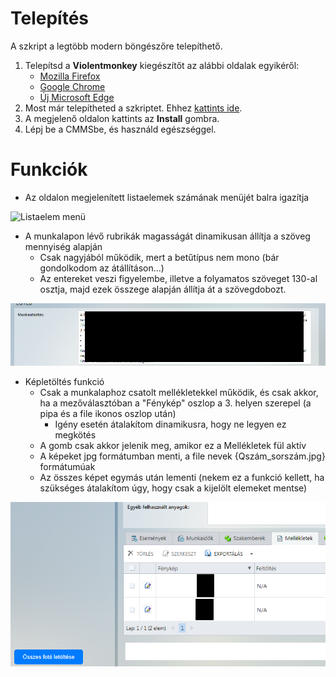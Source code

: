 # Telepítés

A szkript a legtöbb modern böngészőre telepíthető.<br>

1. Telepítsd a **Violentmonkey** kiegészítőt az alábbi oldalak egyikéről:
    * [Mozilla Firefox](https://addons.mozilla.org/en-US/firefox/addon/violentmonkey/)
    * [Google Chrome](https://chromewebstore.google.com/detail/jinjaccalgkegednnccohejagnlnfdag?hl=hu&utm_source=ext_sidebar)
    * [Új Microsoft Edge](https://microsoftedge.microsoft.com/addons/detail/violentmonkey/eeagobfjdenkkddmbclomhiblgggliao)
1. Most már telepítheted a szkriptet. Ehhez [kattints ide](https://github.com/MentalGravis/CMMSLayoutChange/releases/latest/download/CMMSLayoutChange.user.js).
1. A megjelenő oldalon kattints az **Install** gombra.
1. Lépj be a CMMSbe, és használd egészséggel.

# Funkciók

* Az oldalon megjelenített listaelemek számának menüjét balra igazítja
<picture>
<img alt="Listaelem menü" src="img/OldalMéret.png">
</picture><br>

* A munkalapon lévő rubrikák magasságát dinamikusan állítja a szöveg mennyiség alapján
    * Csak nagyjából működik, mert a betűtípus nem mono (bár gondolkodom az átállításon...)
    * Az entereket veszi figyelembe, illetve a folyamatos szöveget 130-al osztja, majd ezek összege alapján állítja át a szövegdobozt.
<picture>
<img alt="Szövegdoboz magassága" src="img/SzövegDobozMagassága.png">
</picture><br>

* Képletöltés funkció
    * Csak a munkalaphoz csatolt mellékletekkel működik, és csak akkor, ha a mezőválasztóban a "Fénykép" oszlop a 3. helyen szerepel (a pipa és a file ikonos oszlop után)
        * Igény esetén átalakítom dinamikusra, hogy ne legyen ez megkötés
    * A gomb csak akkor jelenik meg, amikor ez a Mellékletek fül aktív
    * A képeket jpg formátumban menti, a file nevek {Qszám_sorszám.jpg} formátumúak
    * Az összes képet egymás után lementi (nekem ez a funkció kellett, ha szükséges átalakítom úgy, hogy csak a kijelölt elemeket mentse)
<picture>
<img alt="Képletöltés gomb" src="img/KépLetöltésGomb.png">
</picture><br>
